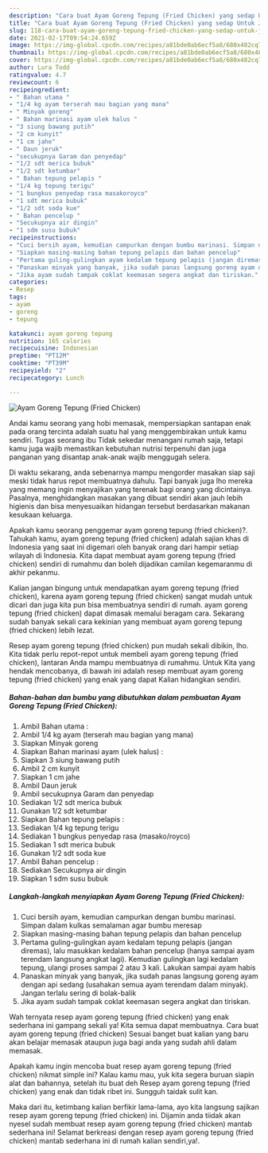 ```yaml
---
description: "Cara buat Ayam Goreng Tepung (Fried Chicken) yang sedap Untuk Jualan"
title: "Cara buat Ayam Goreng Tepung (Fried Chicken) yang sedap Untuk Jualan"
slug: 118-cara-buat-ayam-goreng-tepung-fried-chicken-yang-sedap-untuk-jualan
date: 2021-02-17T09:54:24.659Z
image: https://img-global.cpcdn.com/recipes/a81bde0ab6ecf5a8/680x482cq70/ayam-goreng-tepung-fried-chicken-foto-resep-utama.jpg
thumbnail: https://img-global.cpcdn.com/recipes/a81bde0ab6ecf5a8/680x482cq70/ayam-goreng-tepung-fried-chicken-foto-resep-utama.jpg
cover: https://img-global.cpcdn.com/recipes/a81bde0ab6ecf5a8/680x482cq70/ayam-goreng-tepung-fried-chicken-foto-resep-utama.jpg
author: Lura Todd
ratingvalue: 4.7
reviewcount: 6
recipeingredient:
- " Bahan utama "
- "1/4 kg ayam terserah mau bagian yang mana"
- " Minyak goreng"
- " Bahan marinasi ayam ulek halus "
- "3 siung bawang putih"
- "2 cm kunyit"
- "1 cm jahe"
- " Daun jeruk"
- "secukupnya Garam dan penyedap"
- "1/2 sdt merica bubuk"
- "1/2 sdt ketumbar"
- " Bahan tepung pelapis "
- "1/4 kg tepung terigu"
- "1 bungkus penyedap rasa masakoroyco"
- "1 sdt merica bubuk"
- "1/2 sdt soda kue"
- " Bahan pencelup "
- "Secukupnya air dingin"
- "1 sdm susu bubuk"
recipeinstructions:
- "Cuci bersih ayam, kemudian campurkan dengan bumbu marinasi. Simpan dalam kulkas semalaman agar bumbu meresap"
- "Siapkan masing-masing bahan tepung pelapis dan bahan pencelup"
- "Pertama guling-gulingkan ayam kedalam tepung pelapis (jangan diremas), lalu masukkan kedalam bahan pencelup (hanya sampai ayam terendam langsung angkat lagi). Kemudian gulingkan lagi kedalam tepung, ulangi proses sampai 2 atau 3 kali. Lakukan sampai ayam habis"
- "Panaskan minyak yang banyak, jika sudah panas langsung goreng ayam dengan api sedang (usahakan semua ayam terendam dalam minyak). Jangan terlalu sering di bolak-balik"
- "Jika ayam sudah tampak coklat keemasan segera angkat dan tiriskan."
categories:
- Resep
tags:
- ayam
- goreng
- tepung

katakunci: ayam goreng tepung 
nutrition: 165 calories
recipecuisine: Indonesian
preptime: "PT12M"
cooktime: "PT39M"
recipeyield: "2"
recipecategory: Lunch

---
```



![Ayam Goreng Tepung (Fried Chicken)](https://img-global.cpcdn.com/recipes/a81bde0ab6ecf5a8/680x482cq70/ayam-goreng-tepung-fried-chicken-foto-resep-utama.jpg)

Andai kamu seorang yang hobi memasak, mempersiapkan santapan enak pada orang tercinta adalah suatu hal yang menggembirakan untuk kamu sendiri. Tugas seorang ibu Tidak sekedar menangani rumah saja, tetapi kamu juga wajib memastikan kebutuhan nutrisi terpenuhi dan juga panganan yang disantap anak-anak wajib menggugah selera.

Di waktu  sekarang, anda sebenarnya mampu mengorder masakan siap saji meski tidak harus repot membuatnya dahulu. Tapi banyak juga lho mereka yang memang ingin menyajikan yang terenak bagi orang yang dicintainya. Pasalnya, menghidangkan masakan yang dibuat sendiri akan jauh lebih higienis dan bisa menyesuaikan hidangan tersebut berdasarkan makanan kesukaan keluarga. 



Apakah kamu seorang penggemar ayam goreng tepung (fried chicken)?. Tahukah kamu, ayam goreng tepung (fried chicken) adalah sajian khas di Indonesia yang saat ini digemari oleh banyak orang dari hampir setiap wilayah di Indonesia. Kita dapat membuat ayam goreng tepung (fried chicken) sendiri di rumahmu dan boleh dijadikan camilan kegemaranmu di akhir pekanmu.

Kalian jangan bingung untuk mendapatkan ayam goreng tepung (fried chicken), karena ayam goreng tepung (fried chicken) sangat mudah untuk dicari dan juga kita pun bisa membuatnya sendiri di rumah. ayam goreng tepung (fried chicken) dapat dimasak memalui beragam cara. Sekarang sudah banyak sekali cara kekinian yang membuat ayam goreng tepung (fried chicken) lebih lezat.

Resep ayam goreng tepung (fried chicken) pun mudah sekali dibikin, lho. Kita tidak perlu repot-repot untuk membeli ayam goreng tepung (fried chicken), lantaran Anda mampu membuatnya di rumahmu. Untuk Kita yang hendak mencobanya, di bawah ini adalah resep membuat ayam goreng tepung (fried chicken) yang enak yang dapat Kalian hidangkan sendiri.

<!--inarticleads1-->

##### Bahan-bahan dan bumbu yang dibutuhkan dalam pembuatan Ayam Goreng Tepung (Fried Chicken):

1. Ambil  Bahan utama :
1. Ambil 1/4 kg ayam (terserah mau bagian yang mana)
1. Siapkan  Minyak goreng
1. Siapkan  Bahan marinasi ayam (ulek halus) :
1. Siapkan 3 siung bawang putih
1. Ambil 2 cm kunyit
1. Siapkan 1 cm jahe
1. Ambil  Daun jeruk
1. Ambil secukupnya Garam dan penyedap
1. Sediakan 1/2 sdt merica bubuk
1. Gunakan 1/2 sdt ketumbar
1. Siapkan  Bahan tepung pelapis :
1. Sediakan 1/4 kg tepung terigu
1. Sediakan 1 bungkus penyedap rasa (masako/royco)
1. Sediakan 1 sdt merica bubuk
1. Gunakan 1/2 sdt soda kue
1. Ambil  Bahan pencelup :
1. Sediakan Secukupnya air dingin
1. Siapkan 1 sdm susu bubuk




<!--inarticleads2-->

##### Langkah-langkah menyiapkan Ayam Goreng Tepung (Fried Chicken):

1. Cuci bersih ayam, kemudian campurkan dengan bumbu marinasi. Simpan dalam kulkas semalaman agar bumbu meresap
1. Siapkan masing-masing bahan tepung pelapis dan bahan pencelup
1. Pertama guling-gulingkan ayam kedalam tepung pelapis (jangan diremas), lalu masukkan kedalam bahan pencelup (hanya sampai ayam terendam langsung angkat lagi). Kemudian gulingkan lagi kedalam tepung, ulangi proses sampai 2 atau 3 kali. Lakukan sampai ayam habis
1. Panaskan minyak yang banyak, jika sudah panas langsung goreng ayam dengan api sedang (usahakan semua ayam terendam dalam minyak). Jangan terlalu sering di bolak-balik
1. Jika ayam sudah tampak coklat keemasan segera angkat dan tiriskan.




Wah ternyata resep ayam goreng tepung (fried chicken) yang enak sederhana ini gampang sekali ya! Kita semua dapat membuatnya. Cara buat ayam goreng tepung (fried chicken) Sesuai banget buat kalian yang baru akan belajar memasak ataupun juga bagi anda yang sudah ahli dalam memasak.

Apakah kamu ingin mencoba buat resep ayam goreng tepung (fried chicken) nikmat simple ini? Kalau kamu mau, yuk kita segera buruan siapin alat dan bahannya, setelah itu buat deh Resep ayam goreng tepung (fried chicken) yang enak dan tidak ribet ini. Sungguh taidak sulit kan. 

Maka dari itu, ketimbang kalian berfikir lama-lama, ayo kita langsung sajikan resep ayam goreng tepung (fried chicken) ini. Dijamin anda tiidak akan nyesel sudah membuat resep ayam goreng tepung (fried chicken) mantab sederhana ini! Selamat berkreasi dengan resep ayam goreng tepung (fried chicken) mantab sederhana ini di rumah kalian sendiri,ya!.

